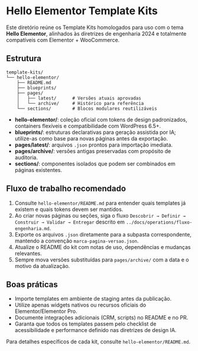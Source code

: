 # Hello Elementor Template Kits

Este diretório reúne os Template Kits homologados para uso com o tema **Hello Elementor**, alinhados às diretrizes de engenharia 2024 e totalmente compatíveis com Elementor + WooCommerce.

## Estrutura

```
template-kits/
└── hello-elementor/
    ├── README.md
    ├── blueprints/
    ├── pages/
    │   ├── latest/      # Versões atuais aprovadas
    │   └── archive/     # Histórico para referência
    └── sections/        # Blocos modulares reutilizáveis
```

- **hello-elementor/**: coleção oficial com tokens de design padronizados, containers flexíveis e compatibilidade com WordPress 6.5+.
- **blueprints/**: estruturas declarativas para geração assistida por IA; utilize-as como base para novas páginas antes da exportação.
- **pages/latest/**: arquivos `.json` prontos para importação imediata.
- **pages/archive/**: versões antigas preservadas com propósito de auditoria.
- **sections/**: componentes isolados que podem ser combinados em páginas existentes.

## Fluxo de trabalho recomendado

1. Consulte `hello-elementor/README.md` para entender quais templates já existem e quais tokens devem ser mantidos.
2. Ao criar novas páginas ou seções, siga o fluxo `Descobrir → Definir → Construir → Validar → Entregar` descrito em `../docs/operations/fluxo-engenharia.md`.
3. Exporte os arquivos `.json` diretamente para a subpasta correspondente, mantendo a convenção `marca-pagina-versao.json`.
4. Atualize o README do kit com notas de uso, dependências e mudanças relevantes.
5. Sempre mova versões substituídas para `pages/archive/` com a data e o motivo da atualização.

## Boas práticas

- Importe templates em ambiente de staging antes da publicação.
- Utilize apenas widgets nativos ou recursos oficiais do Elementor/Elementor Pro.
- Documente integrações adicionais (CRM, scripts) no README e no PR.
- Garanta que todos os templates passem pelo checklist de acessibilidade e performance definido nas diretrizes de design IA.

Para detalhes específicos de cada kit, consulte `hello-elementor/README.md`.
